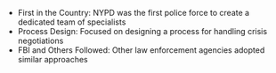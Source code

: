 - First in the Country: NYPD was the first police force to create a dedicated team of specialists
- Process Design: Focused on designing a process for handling crisis negotiations
- FBI and Others Followed: Other law enforcement agencies adopted similar approaches